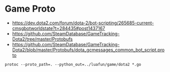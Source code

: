 # Game Proto

* https://dev.dota2.com/forum/dota-2/bot-scripting/265685-current-cmsgbotworldstate?t=284435#post1437167
* https://github.com/SteamDatabase/GameTracking-Dota2/tree/master/Protobufs
* https://github.com/SteamDatabase/GameTracking-Dota2/blob/master/Protobufs/dota_gcmessages_common_bot_script.proto

```
protoc --proto_path=. --python_out=../luafun/game/dota2 *.go
```
